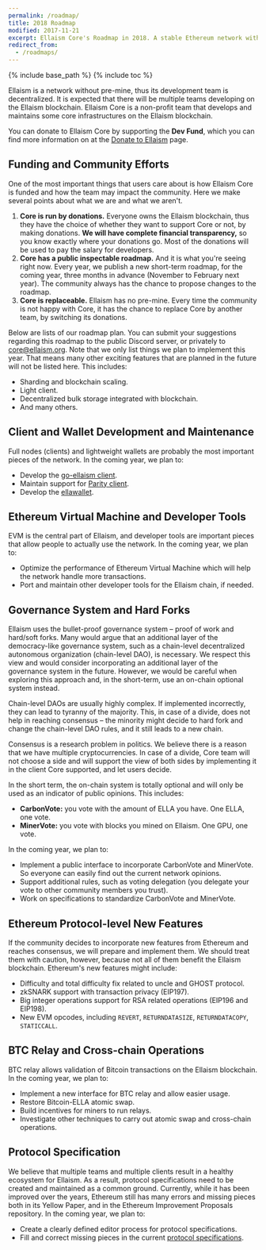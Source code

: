 ```yaml
---
permalink: /roadmap/
title: 2018 Roadmap
modified: 2017-11-21
excerpt: Ellaism Core's Roadmap in 2018. A stable Ethereum network without pre-mine or dev fees.
redirect_from:
  - /roadmaps/
---
```


{% include base_path %}
{% include toc %}

Ellaism is a network without pre-mine, thus its development team is
decentralized. It is expected that there will be multiple teams developing on
the Ellaism blockchain. Ellaism Core is a non-profit team that develops and
maintains some core infrastructures on the Ellaism blockchain.

You can donate to Ellaism Core by supporting the **Dev Fund**, which you can
find more information on at the [Donate to Ellaism](/donations/) page.

## Funding and Community Efforts

One of the most important things that users care about is how
Ellaism Core is funded and how the team may impact the community. Here we make
several points about what we are and what we aren't.

1. **Core is run by donations.** Everyone owns the Ellaism blockchain, thus they
   have the choice of whether they want to support Core or not, by making
   donations. **We will have complete financial transparency,** so you know
   exactly where your donations go. Most of the donations will be used to pay
   the salary for developers.
2. **Core has a public inspectable roadmap.** And it is what you're seeing right
   now. Every year, we publish a new short-term roadmap, for the coming year,
   three months in advance (November to February next year). The community
   always has the chance to propose changes to the roadmap.
2. **Core is replaceable.** Ellaism has no pre-mine. Every time the community is
   not happy with Core, it has the chance to replace Core by
   another team, by switching its donations.

Below are lists of our roadmap plan. You can submit your suggestions regarding
this roadmap to the public Discord server,
or privately to [core@ellaism.org](mailto:core@ellaism.org). Note
that we only list things we plan to implement this year. That means many other
exciting features that are planned in the future will not be listed here. This
includes:

* Sharding and blockchain scaling.
* Light client.
* Decentralized bulk storage integrated with blockchain.
* And many others.

## Client and Wallet Development and Maintenance

Full nodes (clients) and lightweight wallets are probably the most important
pieces of the network. In the coming year, we plan to:

* Develop the [go-ellaism client](https://github.com/ellaism/go-ellaism).
* Maintain support for [Parity
  client](https://github.com/ellaism/parity-config).
* Develop the [ellawallet](https://ellaism.github.io/ellawallet).

## Ethereum Virtual Machine and Developer Tools

EVM is the central part of Ellaism, and developer tools are important pieces
that allow people to actually use the network. In the coming year, we plan to:

* Optimize the performance of Ethereum Virtual Machine which will help the
  network handle more transactions.
* Port and maintain other developer tools for the Ellaism chain, if needed.

## Governance System and Hard Forks

Ellaism uses the bullet-proof governance system – proof of work and hard/soft
forks. Many would argue that an additional layer of the democracy-like
governance system, such as a chain-level decentralized autonomous organization
(chain-level DAO), is necessary. We respect this view and would consider
incorporating an additional layer of the governance system in the future.
However, we would be careful when exploring this approach and, in the
short-term, use an on-chain optional system instead.

Chain-level DAOs are usually highly complex. If implemented incorrectly, they
can lead to tyranny of the majority. This, in case of a divide, does not help in
reaching consensus – the minority might decide to hard fork and change the
chain-level DAO rules, and it still leads to a new chain.

Consensus is a research problem in politics. We believe there is a reason that
we have multiple cryptocurrencies. In case of a divide, Core team will not
choose a side and will support the view of both sides by implementing it in the
client Core supported, and let users decide.

In the short term, the on-chain system is totally optional and will only be used
as an indicator of public opinions. This includes:

* **CarbonVote:** you vote with the amount of ELLA you have. One ELLA, one vote.
* **MinerVote:** you vote with blocks you mined on Ellaism. One GPU, one vote.

In the coming year, we plan to:

* Implement a public interface to incorporate CarbonVote and MinerVote. So
  everyone can easily find out the current network opinions.
* Support additional rules, such as voting delegation (you delegate your vote to
  other community members you trust).
* Work on specifications to standardize CarbonVote and MinerVote.

## Ethereum Protocol-level New Features

If the community decides to incorporate new features from Ethereum and reaches
consensus, we will prepare and implement them. We should treat them with
caution, however, because not all of them benefit the Ellaism blockchain.
Ethereum's new features might include:

* Difficulty and total difficulty fix related to uncle and GHOST protocol.
* zkSNARK support with transaction privacy (EIP197).
* Big integer operations support for RSA related operations (EIP196 and EIP198).
* New EVM opcodes, including `REVERT`, `RETURNDATASIZE`, `RETURNDATACOPY`, `STATICCALL`.

## BTC Relay and Cross-chain Operations

BTC relay allows validation of Bitcoin transactions on the Ellaism blockchain.
In the coming year, we plan to:

* Implement a new interface for BTC relay and allow easier usage.
* Restore Bitcoin-ELLA atomic swap.
* Build incentives for miners to run relays.
* Investigate other techniques to carry out atomic swap and cross-chain operations.

## Protocol Specification

We believe that multiple teams and multiple clients result in a healthy
ecosystem for Ellaism. As a result, protocol specifications need to be created
and maintained as a common ground. Currently, while it has been improved over
the years, Ethereum still has many errors and missing pieces both in its Yellow
Paper, and in the Ethereum Improvement Proposals repository. In the coming year,
we plan to:

* Create a clearly defined editor process for protocol specifications.
* Fill and correct missing pieces in the current [protocol
  specifications](https://github.com/ellaism/specs).
